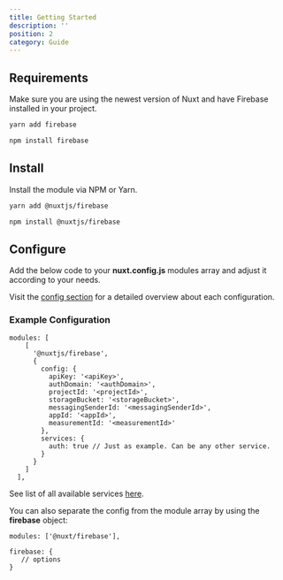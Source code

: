 ```yaml
---
title: Getting Started
description: ''
position: 2
category: Guide
---
```


## Requirements

Make sure you are using the newest version of Nuxt and have Firebase installed in your project.

<code-group>
  <code-block label="Yarn" active>

```bash
yarn add firebase
```

  </code-block>
  <code-block label="NPM">

```bash
npm install firebase
```

  </code-block>
</code-group>

## Install

Install the module via NPM or Yarn.

<code-group>
  <code-block label="Yarn" active>

```bash
yarn add @nuxtjs/firebase
```

  </code-block>
  <code-block label="NPM">

```bash
npm install @nuxtjs/firebase
```

  </code-block>
</code-group>

## Configure

Add the below code to your **nuxt.config.js** modules array and adjust it according to your needs.

Visit the [config section](/guide/options#config) for a detailed overview about each configuration.

### Example Configuration

```js[nuxt.config.js]
modules: [
    [
      '@nuxtjs/firebase',
      {
        config: {
          apiKey: '<apiKey>',
          authDomain: '<authDomain>',
          projectId: '<projectId>',
          storageBucket: '<storageBucket>',
          messagingSenderId: '<messagingSenderId>',
          appId: '<appId>',
          measurementId: '<measurementId>'
        },
        services: {
          auth: true // Just as example. Can be any other service.
        }
      }
    ]
  ],
```

See list of all available services [here](/guide/options#services).

You can also separate the config from the module array by using the **firebase** object:

```js[nuxt.config.js]
modules: ['@nuxt/firebase'],

firebase: {
   // options
}
```
